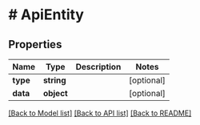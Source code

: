 # # ApiEntity

## Properties

Name | Type | Description | Notes
------------ | ------------- | ------------- | -------------
**type** | **string** |  | [optional]
**data** | **object** |  | [optional]

[[Back to Model list]](../../README.md#models) [[Back to API list]](../../README.md#endpoints) [[Back to README]](../../README.md)
